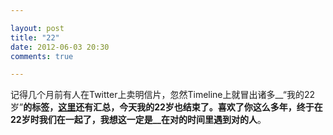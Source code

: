```yaml
---

layout: post
title: "22"
date: 2012-06-03 20:30
comments: true

---
```

记得几个月前有人在Twitter上卖明信片，忽然Timeline上就冒出诸多__“我的22岁”__的标签，[这里](http://ell.im/my22/)还有汇总，今天我的22岁也结束了。喜欢了你这么多年，终于在22岁时我们在一起了，我想这一定是__在对的时间里遇到对的人__。
